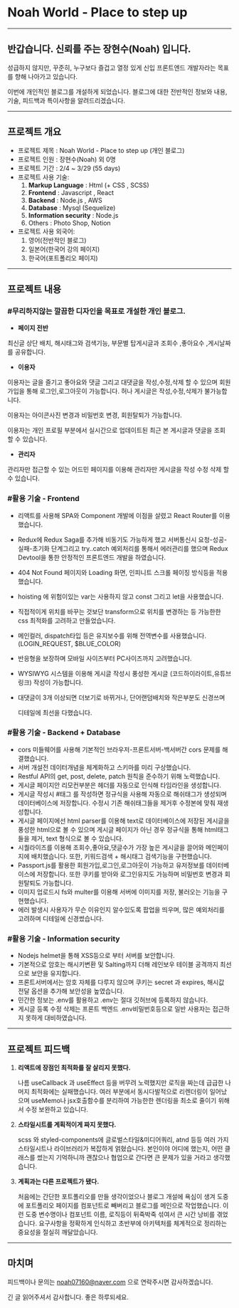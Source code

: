 # Noah World - Place to step up

---

## 반갑습니다. 신뢰를 주는 장현수(Noah) 입니다.

성급하지 않지만, 꾸준히, 누구보다 즐겁고 열정 있게 신입 프론트엔드 개발자라는 목표를 향해 나아가고 있습니다.

이번에 개인적인 블로그를 개설하게 되었습니다. 블로그에 대한 전반적인 정보와 내용, 기술, 피드백과 특이사항을 알려드리겠습니다.

---

## 프로젝트 개요

- 프로젝트 제목 : Noah World - Place to step up (개인 블로그)
- 프로젝트 인원 : 장현수(Noah) 외 0명
- 프로젝트 기간 : 2/4 ~ 3/29 (55 days)
- 프로젝트 사용 기술:
  1. **Markup Language** : Html (+ CSS , SCSS)
  2. **Frontend** : Javascript , React
  3. **Backend** : Node.js , AWS
  4. **Database** : Mysql (Sequelize)
  5. **Information security** : Node.js
  6. Others : Photo Shop, Notion
- 프로젝트 사용 외국어:
  1. 영어(전반적인 블로그)
  2. 일본어(한국어 강의 페이지)
  3. 한국어(포트폴리오 페이지)

---

## 프로젝트 내용

### #무리하지않는 깔끔한 디자인을 목표로 개설한 개인 블로그.

- **페이지 전반**

최신글 상단 배치, 해시태그와 검색기능, 부문별 탑게시글과 조회수 ,좋아요수 ,게시날짜를 공유합니다.

- **이용자**

이용자는 글을 즐기고 좋아요와 댓글 그리고 대댓글을 작성,수정,삭제 할 수 있으며 회원가입을 통해 로그인,로그아웃이 가능합니다. 허나 게시글은 작성,수정,삭제가 불가능합니다.

이용자는 아이콘사진 변경과 비밀번호 변경, 회원탈퇴가 가능합니다.

이용자는 개인 프로필 부분에서 실시간으로 업데이트된 최근 본 게시글과 댓글을 조회 할 수 있습니다.

- **관리자**

관리자만 접근할 수 있는 어드민 페이지를 이용해 관리자만 게시글을 작성 수정 삭제 할 수 있습니다.

### #활용 기술 - Frontend

- 리액트를 사용해 SPA와 Component 개발에 이점을 살렸고 React Router를 이용했습니다.
- Redux에 Redux Saga를 추가해 비동기도 가능하게 했고 서버통신시 요청-성공-실패-초기화 단계그리고 try..catch 예외처리를 통해서 에러관리를 했으며 Redux Devtool을 통한 안정적인 프론트엔드 개발을 하였습니다.
- 404 Not Found 페이지와 Loading 화면, 인피니트 스크롤 페이징 방식등을 적용했습니다.
- hoisting 에 위험이있는 var는 사용하지 않고 const 그리고 let을 사용했습니다.
- 직접적이게 위치를 바꾸는 것보단 transform으로 위치를 변경하는 등 가능한한 css 최적화를 고려하고 만들었습니다.
- 메인컬러, dispatch타입 등은 유지보수를 위해 전역변수를 사용했습니다. (LOGIN_REQUEST, $BLUE_COLOR)
- 반응형을 보장하며 모바일 사이즈부터 PC사이즈까지 고려했습니다.
- WYSIWYG 시스템을 이용해 게시글 작성시 풍성한 게시글 (코드하이라이트,유튜브링크) 작성이 가능합니다.
- 대댓글이 3개 이상되면 더보기로 바뀌거나, 단어랜덤배치와 작은부분도 신경쓰며

  디테일에 최선을 다했습니다.

### #활용 기술 - Backend + Database

- cors 미들웨어를 사용해 기본적인 브라우저-프론트서버-백서버간 cors 문제를 해결했습니다.
- 서버 개설전 데이터개념을 체계화하고 스키마를 미리 구상했습니다.
- Restful API의 get, post, delete, patch 원칙을 준수하기 위해 노력했습니다.
- 게시글 페이지안 리모컨부분은 헤더를 자동으로 인식해 타임라인을 생성합니다.
- 게시글 작성시 #태그 를 작성하면 정규식을 사용해 자동으로 해쉬태그가 생성되며 데이터베이스에 저장합니다. 수정시 기존 해쉬태그들을 제거후 수정본에 맞춰 재생성합니다.
- 게시글 페이지에선 html parser를 이용해 text로 데이터베이스에 저장된 게시글을 풍성한 html으로 볼 수 있으며 게시글 페이지가 아닌 경우 정규식을 통해 html태그들을 제거, text 형식으로 볼 수 있습니다.
- 시퀄라이즈를 이용해 조회수,좋아요,댓글수가 가장 높은 게시글을 끌어와 메인페이지에 배치했습니다. 또한, 키워드검색 + 해시태그 검색기능을 구현했습니다.
- Passport.js를 활용한 회원가입,로그인,로그아웃이 가능하고 유저정보를 데이터베이스에 저장합니다. 또한 쿠키를 받아와 로그인유지도 가능하며 비밀번호 변경과 회원탈퇴도 가능합니다.
- 이미지 업로드시 fs와 multer를 이용해 서버에 이미지를 저장, 불러오는 기능을 구현했습니다.
- 에러 발생시 사용자가 무슨 이유인지 알수있도록 팝업을 띄우며, 많은 예외처리를 고려하며 디테일에 신경썼습니다.

### #활용 기술 - Information security

- Nodejs helmet을 통해 XSS등으로 부터 서버를 보안합니다.
- 기본적으로 암호는 해시키변환 및 Salting까지 더해 레인보우 테이블 공격까지 최선으로 보안을 유지합니다.
- 프론트서버에서는 암호 자체를 다루지 않으며 쿠키는 secret 과 expires, 해시값 전달 옵션을 추가해 보안성을 높였습니다.
- 민간한 정보는 .env를 활용하고 .env는 절대 깃허브에 등록하지 않습니다.
- 게시글 등록 수정 삭제는 프론트 백엔드 .env비밀번호등으로 일반 사용자는 접근하지 못하게 대비하였습니다.

---

## 프로젝트 피드백

1. **리액트에 장점인 최적화를 잘 살리지 못했다.**

   나름 useCallback 과 useEffect 등을 버무려 노력했지만 로직을 짜는데 급급한 나머지 최적화에는 실패했습니다. 여러 부분에서 동시다발적으로 리렌더링이 일어났으며 useMemo나 jsx호출함수를 분리하여 가능한한 렌더링을 최소로 줄이기 위해서 수정 보완하고 있습니다.

2. **스타일시트를 계획적이게 짜지 못했다.**

   scss 와 styled-components에 글로벌스타일&미디어쿼리, atnd 등등 여러 가지 스타일시트나 라이브러리가 복잡하게 얽혔습니다. 본인이야 어디에 했는지, 어떤 클래스를 썼는지 기억하니까 괜찮으나 협업으로 간다면 큰 문제가 있을 거라고 생각했습니다.

3. **계획과는 다른 프로젝트가 됐다.**

   처음에는 간단한 포트폴리오를 만들 생각이었으나 블로그 개설에 욕심이 생겨 도중에 포트폴리오 페이지를 컴포넌트로 빼버리고 블로그를 메인으로 작업했습니다. 이런 도중 변수명이나 컴포넌트 이름, 로직등이 뒤죽박죽 섞여서 큰 시간 낭비를 겪었습니다. 요구사항을 정확하게 인식하고 초반부에 아키텍처를 체계적으로 정리하는 중요성을 절실히 깨달았습니다.

---

## 마치며

피드백이나 문의는 noah07160@naver.com 으로 연락주시면 감사하겠습니다.

긴 글 읽어주셔서 감사합니다. 좋은 하루되세요.

